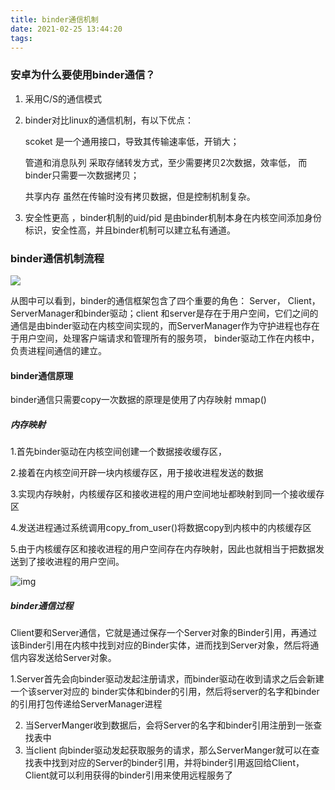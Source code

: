 ```yaml
---
title: binder通信机制
date: 2021-02-25 13:44:20
tags:
---
```


### 安卓为什么要使用binder通信？

1. 采用C/S的通信模式

2. binder对比linux的通信机制，有以下优点：

   scoket 是一个通用接口，导致其传输速率低，开销大；

   管道和消息队列  采取存储转发方式，至少需要拷贝2次数据，效率低， 而binder只需要一次数据拷贝；

   共享内存 虽然在传输时没有拷贝数据，但是控制机制复杂。

   

3. 安全性更高 ，binder机制的uid/pid 是由binder机制本身在内核空间添加身份标识，安全性高，并且binder机制可以建立私有通道。

### binder通信机制流程

![](E:\github\myblog\source\images\20160607091016312.jpg)

从图中可以看到，binder的通信框架包含了四个重要的角色： Server， Client， ServerManager和binder驱动；client 和server是存在于用户空间，它们之间的通信是由binder驱动在内核空间实现的，而ServerManager作为守护进程也存在于用户空间，处理客户端请求和管理所有的服务项， binder驱动工作在内核中，负责进程间通信的建立。

#### binder通信原理

binder通信只需要copy一次数据的原理是使用了内存映射 mmap() 

##### 内存映射

1.首先binder驱动在内核空间创建一个数据接收缓存区，

2.接着在内核空间开辟一块内核缓存区，用于接收进程发送的数据

3.实现内存映射，内核缓存区和接收进程的用户空间地址都映射到同一个接收缓存区

4.发送进程通过系统调用copy_from_user()将数据copy到内核中的内核缓存区

5.由于内核缓存区和接收进程的用户空间存在内存映射，因此也就相当于把数据发送到了接收进程的用户空间。

![img](E:\github\myblog\source\images\960a304e251f95cab5a46f4f25c7df3b650952c8.jpeg)

##### binder通信过程

Client要和Server通信，它就是通过保存一个Server对象的Binder引用，再通过该Binder引用在内核中找到对应的Binder实体，进而找到Server对象，然后将通信内容发送给Server对象。

   1.Server首先会向binder驱动发起注册请求，而binder驱动在收到请求之后会新建一个该server对应的	  binder实体和binder的引用，然后将server的名字和binder的引用打包传递给ServerManager进程

2. 当ServerManger收到数据后，会将Server的名字和binder引用注册到一张查找表中
3. 当client 向binder驱动发起获取服务的请求，那么ServerManger就可以在查找表中找到对应的Server的binder引用，并将binder引用返回给Client，Client就可以利用获得的binder引用来使用远程服务了


